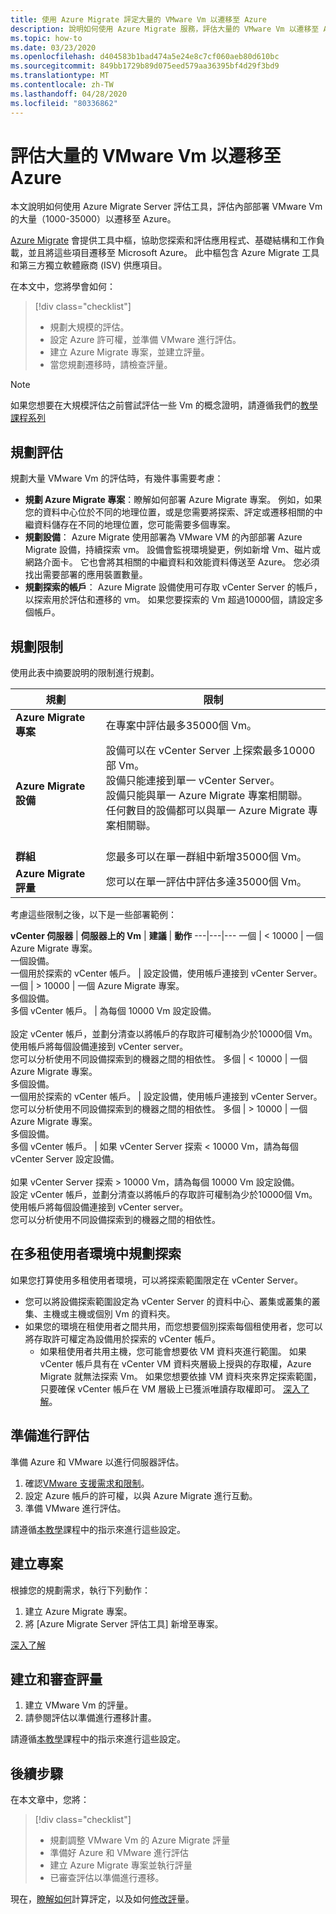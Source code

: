 ```yaml
---
title: 使用 Azure Migrate 評定大量的 VMware Vm 以遷移至 Azure
description: 說明如何使用 Azure Migrate 服務，評估大量的 VMware Vm 以遷移至 Azure。
ms.topic: how-to
ms.date: 03/23/2020
ms.openlocfilehash: d404583b1bad474a5e24e8c7cf060aeb80d610bc
ms.sourcegitcommit: 849bb1729b89d075eed579aa36395bf4d29f3bd9
ms.translationtype: MT
ms.contentlocale: zh-TW
ms.lasthandoff: 04/28/2020
ms.locfileid: "80336862"
---
```

# <a name="assess-large-numbers-of-vmware-vms-for-migration-to-azure"></a>評估大量的 VMware Vm 以遷移至 Azure


本文說明如何使用 Azure Migrate Server 評估工具，評估內部部署 VMware Vm 的大量（1000-35000）以遷移至 Azure。

[Azure Migrate](migrate-services-overview.md) 會提供工具中樞，協助您探索和評估應用程式、基礎結構和工作負載，並且將這些項目遷移至 Microsoft Azure。 此中樞包含 Azure Migrate 工具和第三方獨立軟體廠商 (ISV) 供應項目。 

在本文中，您將學會如何：
> [!div class="checklist"]
> * 規劃大規模的評估。
> * 設定 Azure 許可權，並準備 VMware 進行評估。
> * 建立 Azure Migrate 專案，並建立評量。
> * 當您規劃遷移時，請檢查評量。


> [!NOTE]
> 如果您想要在大規模評估之前嘗試評估一些 Vm 的概念證明，請遵循我們的[教學課程系列](tutorial-prepare-vmware.md)

## <a name="plan-for-assessment"></a>規劃評估

規劃大量 VMware Vm 的評估時，有幾件事需要考慮：

- **規劃 Azure Migrate 專案**：瞭解如何部署 Azure Migrate 專案。 例如，如果您的資料中心位於不同的地理位置，或是您需要將探索、評定或遷移相關的中繼資料儲存在不同的地理位置，您可能需要多個專案。 
- **規劃設備**： Azure Migrate 使用部署為 VMware VM 的內部部署 Azure Migrate 設備，持續探索 vm。 設備會監視環境變更，例如新增 Vm、磁片或網路介面卡。 它也會將其相關的中繼資料和效能資料傳送至 Azure。 您必須找出需要部署的應用裝置數量。
- **規劃探索的帳戶**： Azure Migrate 設備使用可存取 vCenter Server 的帳戶，以探索用於評估和遷移的 vm。 如果您要探索的 Vm 超過10000個，請設定多個帳戶。


## <a name="planning-limits"></a>規劃限制
 
使用此表中摘要說明的限制進行規劃。

**規劃** | **限制**
--- | --- 
**Azure Migrate 專案** | 在專案中評估最多35000個 Vm。
**Azure Migrate 設備** | 設備可以在 vCenter Server 上探索最多10000部 Vm。<br/> 設備只能連接到單一 vCenter Server。<br/> 設備只能與單一 Azure Migrate 專案相關聯。<br/>  任何數目的設備都可以與單一 Azure Migrate 專案相關聯。 <br/><br/> 
**群組** | 您最多可以在單一群組中新增35000個 Vm。
**Azure Migrate 評量** | 您可以在單一評估中評估多達35000個 Vm。

考慮這些限制之後，以下是一些部署範例：


**vCenter 伺服器** | **伺服器上的 Vm** | **建議** | **動作**
---|---|---
一個 | < 10000 | 一個 Azure Migrate 專案。<br/> 一個設備。<br/> 一個用於探索的 vCenter 帳戶。 | 設定設備，使用帳戶連接到 vCenter Server。
一個 | > 10000 | 一個 Azure Migrate 專案。<br/> 多個設備。<br/> 多個 vCenter 帳戶。 | 為每個 10000 Vm 設定設備。<br/><br/> 設定 vCenter 帳戶，並劃分清查以將帳戶的存取許可權制為少於10000個 Vm。<br/> 使用帳戶將每個設備連接到 vCenter server。<br/> 您可以分析使用不同設備探索到的機器之間的相依性。
多個 | < 10000 |  一個 Azure Migrate 專案。<br/> 多個設備。<br/> 一個用於探索的 vCenter 帳戶。 | 設定設備，使用帳戶連接到 vCenter Server。<br/> 您可以分析使用不同設備探索到的機器之間的相依性。
多個 | > 10000 | 一個 Azure Migrate 專案。<br/> 多個設備。<br/> 多個 vCenter 帳戶。 | 如果 vCenter Server 探索 < 10000 Vm，請為每個 vCenter Server 設定設備。<br/><br/> 如果 vCenter Server 探索 > 10000 Vm，請為每個 10000 Vm 設定設備。<br/> 設定 vCenter 帳戶，並劃分清查以將帳戶的存取許可權制為少於10000個 Vm。<br/> 使用帳戶將每個設備連接到 vCenter server。<br/> 您可以分析使用不同設備探索到的機器之間的相依性。


## <a name="plan-discovery-in-a-multi-tenant-environment"></a>在多租使用者環境中規劃探索

如果您打算使用多租使用者環境，可以將探索範圍限定在 vCenter Server。

- 您可以將設備探索範圍設定為 vCenter Server 的資料中心、叢集或叢集的叢集、主機或主機或個別 Vm 的資料夾。
- 如果您的環境在租使用者之間共用，而您想要個別探索每個租使用者，您可以將存取許可權定為設備用於探索的 vCenter 帳戶。 
    - 如果租使用者共用主機，您可能會想要依 VM 資料夾進行範圍。 如果 vCenter 帳戶具有在 vCenter VM 資料夾層級上授與的存取權，Azure Migrate 就無法探索 Vm。 如果您想要依據 VM 資料夾來界定探索範圍，只要確保 vCenter 帳戶在 VM 層級上已獲派唯讀存取權即可。 [深入了解](set-discovery-scope.md)。

## <a name="prepare-for-assessment"></a>準備進行評估

準備 Azure 和 VMware 以進行伺服器評估。 

1. 確認[VMware 支援需求和限制](migrate-support-matrix-vmware.md)。
2. 設定 Azure 帳戶的許可權，以與 Azure Migrate 進行互動。
3. 準備 VMware 進行評估。

請遵循[本教學](tutorial-prepare-vmware.md)課程中的指示來進行這些設定。


## <a name="create-a-project"></a>建立專案

根據您的規劃需求，執行下列動作：

1. 建立 Azure Migrate 專案。
2. 將 [Azure Migrate Server 評估工具] 新增至專案。

[深入了解](how-to-add-tool-first-time.md)

## <a name="create-and-review-an-assessment"></a>建立和審查評量

1. 建立 VMware Vm 的評量。
1. 請參閱評估以準備進行遷移計畫。


請遵循[本教學](tutorial-assess-vmware.md)課程中的指示來進行這些設定。
    

## <a name="next-steps"></a>後續步驟

在本文章中，您將：
 
> [!div class="checklist"] 
> * 規劃調整 VMware Vm 的 Azure Migrate 評量
> * 準備好 Azure 和 VMware 進行評估
> * 建立 Azure Migrate 專案並執行評量
> * 已審查評估以準備進行遷移。

現在，[瞭解如何](concepts-assessment-calculation.md)計算評定，以及如何[修改評](how-to-modify-assessment.md)量。

